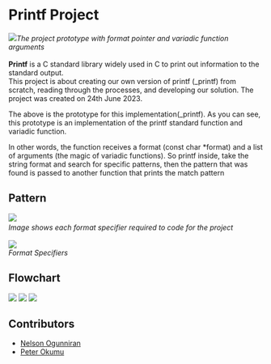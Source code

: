 # Printf Project
<img src="https://camo.githubusercontent.com/eaeb3da894b8f1e0f9de5aa206f12e2dd01c08c950b977359cee51648ea60147/68747470733a2f2f692e696d6775722e636f6d2f793739576944722e706e67"><i>The project prototype with format pointer and variadic function arguments</i></img><br><br>
**Printf** is a C standard library widely used in C to print out information to the standard output. <br>
This project is about creating our own version of printf (_printf) from scratch, reading through the processes, and developing our solution. The project was created on 24th June 2023.

The above is the prototype for this implementation(_printf). As you can see, this prototype is an implementation of the printf standard function and variadic function.

In other words, the function receives a format (const char *format) and a list of arguments (the magic of variadic functions). So printf inside, take the string format and search for specific patterns, then the pattern that was found is passed to another function that prints the match pattern

## Pattern
<img src="https://camo.githubusercontent.com/28062976f055c93f8c4b2e5afac07d2e6647e8a13428138d6e9203fdee98c14e/68747470733a2f2f692e696d6775722e636f6d2f766d55304668432e706e67"><i><br>Image shows each format specifier required to code for the project</i></img><br><br>
<img src="https://upww.screenrec.com/images/f_Of1lg8nqa3VCyjHSPrpMmcZXvkuhNBW2.png"><br><i>Format Specifiers</i></img><br>

## Flowchart
<img src="https://camo.githubusercontent.com/1135afb0d4b778d9c925a49f1ba82708891d7131e63c5ac2ef0b011ccf2aed5b/68747470733a2f2f692e696d6775722e636f6d2f536a71495573372e706e67"></img>
<img src="https://camo.githubusercontent.com/2a968d8f3b973d45c5018a61f86ab3c669cdb37b6aedbc268fcf1e0a87f6977d/68747470733a2f2f692e696d6775722e636f6d2f6f7555683247342e706e67"></img>
<img src="https://camo.githubusercontent.com/b5049ea69e1fa102d83af442b9ad5f7504c504bef23bc9558fc8b0e841b5693b/68747470733a2f2f692e696d6775722e636f6d2f393054527447482e706e67"></img>

## Contributors
- [Nelson Ogunniran](github.com/lordvog)<br>
- [Peter Okumu](github.com/okumup)

